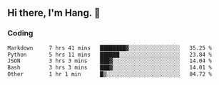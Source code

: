 ## Hi there, I'm Hang. 👋

### Coding

<!--START_SECTION:waka-->

```txt
Markdown     7 hrs 41 mins   ████████▓░░░░░░░░░░░░░░░░   35.25 %
Python       5 hrs 11 mins   ██████░░░░░░░░░░░░░░░░░░░   23.84 %
JSON         3 hrs 3 mins    ███▓░░░░░░░░░░░░░░░░░░░░░   14.04 %
Bash         3 hrs 3 mins    ███▓░░░░░░░░░░░░░░░░░░░░░   14.01 %
Other        1 hr 1 min      █▒░░░░░░░░░░░░░░░░░░░░░░░   04.72 %
```

<!--END_SECTION:waka-->
